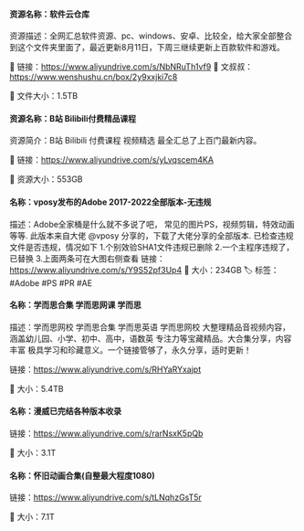 #### **资源名称：软件云仓库**

资源描述：全网汇总软件资源、pc、windows、安卓、比较全，给大家全部整合到这个文件夹里面了，最近更新8月11日，下周三继续更新上百款软件和游戏。

🔗 链接：https://www.aliyundrive.com/s/NbNRuTh1vf9
🔗 文叔叔：https://www.wenshushu.cn/box/2y9xxjki7c8

📁 文件大小：1.5TB




#### **资源名称：B站 Bilibili付费精品课程**
资源简介：B站 Bilibili 付费课程 视频精选 最全汇总了上百门最新内容。

🔗 链接：https://www.aliyundrive.com/s/yLvqscem4KA

📁 资源大小：553GB

#### 名称：vposy发布的Adobe 2017-2022全部版本-无违规
描述：Adobe全家桶是什么就不多说了吧， 常见的图片PS，视频剪辑，特效动画等等. 此版本来自大佬 @vposy 分享的，下载了大佬分享的全部版本. 已检查违规文件是否违规，情况如下 1.个别效验SHA1文件违规已删除 2.一个主程序违规了，已替换 3.上面两条可在大图右侧查看
链接：https://www.aliyundrive.com/s/Y9S52pf3Up4
📁 大小：234GB
🏷 标签：#Adobe #PS #PR #AE


#### **名称：学而思合集 学而思网课 学而思**

描述：学而思网校 学而思合集 学而思英语 学而思网校 大整理精品音视频内容，涵盖幼儿园、小学、初中、高中，语数英 专注力等宝藏精品。大合集分享，内容丰富 极具学习和珍藏意义。一个链接管够了，永久分享，适时更新！

链接：https://www.aliyundrive.com/s/RHYaRYxajpt

📁 大小：5.4TB



#### **名称：漫威已完结各种版本收录**

链接：https://www.aliyundrive.com/s/rarNsxK5pQb

📁 大小：3.1T



#### **名称：怀旧动画合集(自整最大程度1080)**

链接：https://www.aliyundrive.com/s/tLNqhzGsT5r

📁 大小：7.1T
